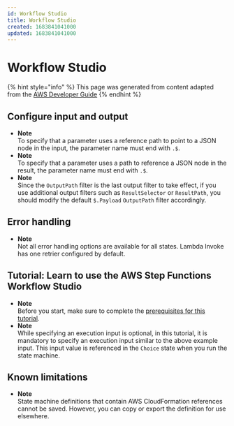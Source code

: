 ```yaml
---
id: Workflow Studio
title: Workflow Studio
created: 1683841041000
updated: 1683841041000
---
```

# Workflow Studio

{% hint style="info" %}
This page was generated from content adapted from the [AWS Developer Guide](https://github.com/awsdocs/aws-step-functions-developer-guide.git)
{% endhint %}

## Configure input and output

- **Note**  
To specify that a parameter uses a reference path to point to a JSON node in the input, the parameter name must end with `.$`\.
- **Note**  
To specify that a parameter uses a path to reference a JSON node in the result, the parameter name must end with `.$`\.
- **Note**  
Since the `OutputPath` filter is the last output filter to take effect, if you use additional output filters such as `ResultSelector` or `ResultPath`, you should modify the default `$.Payload` `OutputPath` filter accordingly\.


## Error handling

- **Note**  
Not all error handling options are available for all states\. Lambda Invoke has one retrier configured by default\.


## Tutorial: Learn to use the AWS Step Functions Workflow Studio

- **Note**  
Before you start, make sure to complete the [prerequisites for this tutorial](sfn-prerequisites.md)\.
- **Note**  
While specifying an execution input is optional, in this tutorial, it is mandatory to specify an execution input similar to the above example input\. This input value is referenced in the `Choice` state when you run the state machine\.


## Known limitations

- **Note**  
State machine definitions that contain AWS CloudFormation references cannot be saved\. However, you can copy or export the definition for use elsewhere\.


